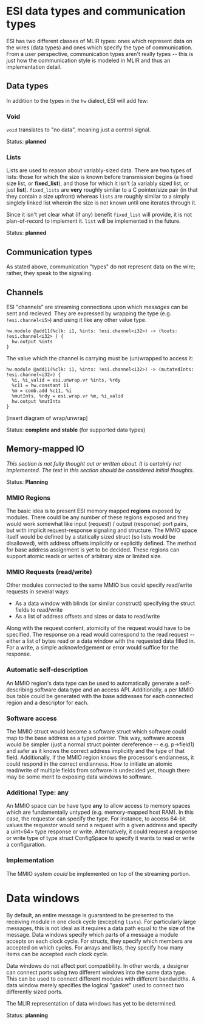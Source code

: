 # ESI data types and communication types

ESI has two different classes of MLIR types: ones which represent data on the
wires (data types) and ones which specify the type of communication. From a user
perspective, communication types aren't really types -- this is just how the
communication style is modeled in MLIR and thus an implementation detail.

## Data types

In addition to the types in the `hw` dialect, ESI will add few:

### Void

`void` translates to "no data", meaning just a control signal.

Status: **planned**

### Lists

Lists are used to reason about variably-sized data. There are two types of
lists: those for which the size is known before transmission begins (a fixed
size list, or **fixed\_list**), and those for which it isn't (a variably sized
list, or just **list**). `fixed_lists` are **very** roughly similar to a C
pointer/size pair (in that they contain a size upfront) whereas `lists` are
roughly similar to a simply singlely linked list wherein the size is not known
until one iterates through it.

Since it isn't yet clear what (if any) benefit `fixed_list` will provide, it is
not plan-of-record to implement it. `list` will be implemented in the future.

Status: **planned**

## Communication types

As stated above, communication "types" do not represent data on the wire;
rather, they speak to the signaling.

## Channels

ESI "channels" are streaming connections upon which *messages* can be sent and
recieved.  They are expressed by wrapping the type (e.g. `!esi.channel<i5>`) and
using it like any other value type.

```mlir
hw.module @add11(%clk: i1, %ints: !esi.channel<i32>) -> (%outs: !esi.channel<i32> ) {
  hw.output %ints
}
```

The value which the channel is carrying must be (un)wrapped to access it:

```mlir
hw.module @add11(%clk: i1, %ints: !esi.channel<i32>) -> (mutatedInts: !esi.channel<i32>) {
  %i, %i_valid = esi.unwrap.vr %ints, %rdy
  %c11 = hw.constant 11
  %m = comb.add %c11, %i
  %mutInts, %rdy = esi.wrap.vr %m, %i_valid
  hw.output %mutInts
}
```

[insert diagram of wrap/unwrap]

Status: **complete and stable** (for supported data types)

## Memory-mapped IO

*This section is not fully thought out or written about. It is certainly not
implemented. The text in this section should be considered initial thoughts.*

Status: **Planning**

### MMIO Regions

The basic idea is to present ESI memory mapped **regions** exposed by
modules. There could be any number of these regions exposed and they
would work somewhat like input (request) / output (response) port pairs,
but with implicit request-response signaling and structure. The MMIO
space itself would be defined by a statically sized struct (so lists
would be disallowed), with address offsets implicitly or explicitly
defined. The method for base address assignment is yet to be decided.
These regions can support atomic reads or writes of arbitrary size or
limited size.

### MMIO Requests (read/write)

Other modules connected to the same MMIO bus could specify read/write
requests in several ways:

- As a data window with blinds (or similar construct) specifying the
  struct fields to read/write
- As a list of address offsets and sizes or data to read/write

Along with the request content, atomicity of the request would have to
be specified. The response on a read would correspond to the read
request -- either a list of bytes read or a data window with the
requested data filled in. For a write, a simple acknowledgement or error
would suffice for the response.

### Automatic self-description

An MMIO region's data type can be used to automatically generate a
self-describing software data type and an access API. Additionally, a per
MMIO bus table could be generated with the base addresses for each connected
region and a descriptor for each.

### Software access

The MMIO struct would become a software struct which software could map
to the base address as a typed pointer. This way, software access would
be simpler (just a normal struct pointer dereference -- e.g. p-\>field1)
and safer as it knows the correct address implicitly and the type of
that field. Additionally, if the MMIO region knows the processor's
endianness, it could respond in the correct endianness. How to initiate
an atomic read/write of multiple fields from software is undecided yet,
though there may be some merit to exposing data windows to software.

### Additional Type: any

An MMIO space can be have type **any** to allow access to memory spaces which
are fundamentally untyped (e.g. memory-mapped host RAM). In this case, the
requestor can specify the type. For instance, to access 64-bit values the
requestor would send a request with a given address and specify a uint<64> type
response or write. Alternatively, it could request a response or write type of
type struct ConfigSpace to specify it wants to read or write a configuration.

### Implementation

The MMIO system *could* be implemented on top of the streaming portion.

# Data windows

By default, an entire message is guaranteed to be presented to the receiving
module in one clock cycle (excepting `lists`). For particularly large messages,
this is not ideal as it requires a data path equal to the size of the message.
Data windows specify which parts of a message a module accepts on each clock
cycle. For structs, they specify which members are accepted on which cycles. For
arrays and lists, they specify how many items can be accepted each clock cycle.

Data windows do not affect port compatibility. In other words, a designer can
connect ports using two different windows into the same data type. This can be
used to connect different modules with different bandwidths. A data window
merely specifies the logical "gasket" used to connect two differently sized
ports.

The MLIR representation of data windows has yet to be determined.

Status: **planning**
